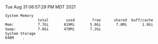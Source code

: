 Tue Aug 31 06:57:29 PM MDT 2021
```bash
System Memory
               total        used        free      shared  buff/cache   available
Mem:           7.7Gi       819Mi       5.0Gi       7.0Mi       1.9Gi       6.6Gi
Swap:          7.6Gi       478Mi       7.2Gi
System Storage
648M	.
```
```bash
